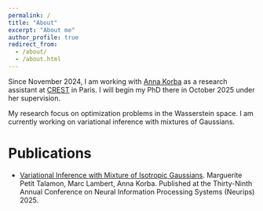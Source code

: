 ```yaml
---
permalink: /
title: "About"
excerpt: "About me"
author_profile: true
redirect_from: 
  - /about/
  - /about.html
---
```



Since November 2024, I am working with [Anna Korba](https://akorba.github.io) as a research assistant at [CREST](https://crest.science) in Paris. I will begin my PhD there in October 2025 under her supervision.

My research focus on optimization problems in the Wasserstein space. I am currently working on variational inference with mixtures of Gaussians. 

Publications
======
- [Variational Inference with Mixture of Isotropic Gaussians](https://arxiv.org/abs/2506.13613). Marguerite Petit Talamon, Marc Lambert, Anna Korba. Published at  the Thirty-Ninth Annual Conference on Neural Information Processing Systems (Neurips) 2025. 
